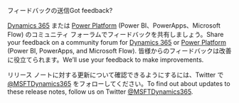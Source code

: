 <!-- This file contains localizable strings used in generating the custom PDF. Do not use as an include file in any web content. -->
<!-- strings for PDF end page -->

<span data-ttu-id="b94d7-101">フィードバックの送信</span><span class="sxs-lookup"><span data-stu-id="b94d7-101">Got feedback?</span></span>

<span data-ttu-id="b94d7-102">[Dynamics 365](https://community.dynamics.com/) または [Power Platform](https://powerusers.microsoft.com/) (Power BI、PowerApps、Microsoft Flow) のコミュニティ フォーラムでフィードバックを共有しましょう。</span><span class="sxs-lookup"><span data-stu-id="b94d7-102">Share your feedback on a community forum for [Dynamics 365](https://community.dynamics.com/) or [Power Platform](https://powerusers.microsoft.com/) (Power BI, PowerApps, and Microsoft Flow).</span></span> <span data-ttu-id="b94d7-103">皆様からのフィードバックは改善に役立てられます。</span><span class="sxs-lookup"><span data-stu-id="b94d7-103">We’ll use your feedback to make improvements.</span></span>

<span data-ttu-id="b94d7-104">リリース ノートに対する更新について確認できるようにするには、Twitter で [@MSFTDynamics365](https://twitter.com/MSFTDynamics365) をフォローしてください。</span><span class="sxs-lookup"><span data-stu-id="b94d7-104">To find out about updates to these release notes, follow us on Twitter [@MSFTDynamics365](https://twitter.com/MSFTDynamics365).</span></span>
